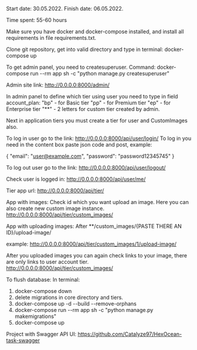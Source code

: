Start date: 30.05.2022.
Finish date: 06.05.2022.

Time spent: 55-60 hours

Make sure you have docker and docker-compose installed, 
and install all requirements in file requirements.txt.


Clone git repository, get into valid directory and type in terminal:
docker-compose up

To get admin panel, you need to createsuperuser.
Command:
docker-compose run --rm app sh -c "python manage.py createsuperuser"

Admin site link: http://0.0.0.0:8000/admin/

In admin panel to define which tier using user you need to type in field account_plan:
"bp" - for Basic tier
"pp" - for Premium tier
"ep" - for Enterprise tier
"**" - 2 letters for custom tier created by admin.


Next in application tiers you must create a tier for user and CustomImages also.

To log in user go to the link: http://0.0.0.0:8000/api/user/login/
To log in you need in the content box paste json code and post, example:

{
    "email": "user@example.com",
    "password": "password12345745"
}

To log out user go to the link: http://0.0.0.0:8000/api/user/logout/

Check user is logged in:
http://0.0.0.0:8000/api/user/me/

Tier app url:
http://0.0.0.0:8000/api/tier/

App with images:
Check id which you want upload an image.
Here you can also create new custom image instance.
http://0.0.0.0:8000/api/tier/custom_images/

App with uploading images:
After **/custom_images/{PASTE THERE AN ID}/upload-image/

example:
http://0.0.0.0:8000/api/tier/custom_images/1/upload-image/

After you uploaded images you can again check links to your image,
there are only links to user account tier.
http://0.0.0.0:8000/api/tier/custom_images/

To flush database:
In terminal:
1) docker-compose down
2) delete migrations in core directory and tiers.
3) docker-compose up -d --build --remove-orphans
4) docker-compose run --rm app sh -c "python manage.py makemigrations"
5) docker-compose up

Project with Swagger API UI:
https://github.com/Catalyze97/HexOcean-task-swagger
